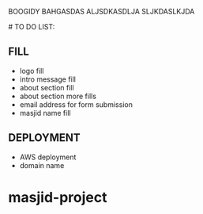 BOOGIDY BAHGASDAS ALJSDKASDLJA SLJKDASLKJDA

# TO DO LIST:

## FILL

- logo fill
- intro message fill
- about section fill
- about section more fills
- email address for form submission
- masjid name fill

## DEPLOYMENT

- AWS deployment
- domain name 

# masjid-project
